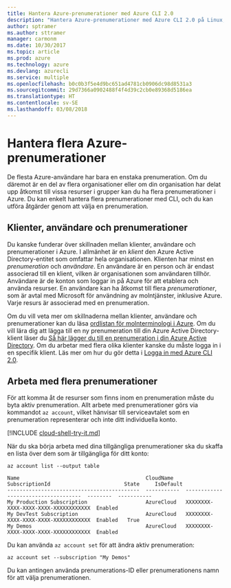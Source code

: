 ```yaml
---
title: Hantera Azure-prenumerationer med Azure CLI 2.0
description: "Hantera Azure-prenumerationer med Azure CLI 2.0 på Linux, Mac eller Windows."
author: sptramer
ms.author: sttramer
manager: carmonm
ms.date: 10/30/2017
ms.topic: article
ms.prod: azure
ms.technology: azure
ms.devlang: azurecli
ms.service: multiple
ms.openlocfilehash: b0c0b3f5e4d9bc651ad4781cb0906dc98d8531a3
ms.sourcegitcommit: 29d7366a0902488f4f4d39c2cb0e89368d5186ea
ms.translationtype: HT
ms.contentlocale: sv-SE
ms.lasthandoff: 03/08/2018
---
```

# <a name="manage-multiple-azure-subscriptions"></a>Hantera flera Azure-prenumerationer

De flesta Azure-användare har bara en enstaka prenumeration. Om du däremot är en del av flera organisationer eller om din organisation har delat upp åtkomst till vissa resurser i grupper kan du ha flera prenumerationer i Azure. Du kan enkelt hantera flera prenumerationer med CLI, och du kan utföra åtgärder genom att välja en prenumeration.

## <a name="tenants-users-and-subscriptions"></a>Klienter, användare och prenumerationer

Du kanske funderar över skillnaden mellan klienter, användare och prenumerationer i Azure. I allmänhet är en _klient_ den Azure Active Directory-entitet som omfattar hela organisationen. Klienten har minst en _prenumeration_ och _användare_. En användare är en person och är endast associerad till en klient, vilken är organisationen som användaren tillhör. Användare är de konton som loggar in på Azure för att etablera och använda resurser. En användare kan ha åtkomst till flera _prenumerationer_, som är avtal med Microsoft för användning av molntjänster, inklusive Azure. Varje resurs är associerad med en prenumeration.

Om du vill veta mer om skillnaderna mellan klienter, användare och prenumerationer kan du läsa [ordlistan för molnterminologi i Azure](/azure/azure-glossary-cloud-terminology).
Om du vill lära dig att lägga till en ny prenumeration till din Azure Active Directory-klient läser du [Så här lägger du till en prenumeration i din Azure Active Directory](/azure/active-directory/active-directory-how-subscriptions-associated-directory).
Om du arbetar med flera olika klienter kanske du måste logga in i en specifik klient. Läs mer om hur du gör detta i [Logga in med Azure CLI 2.0](/cli/azure/authenticate-azure-cli).

## <a name="working-with-multiple-subscriptions"></a>Arbeta med flera prenumerationer

För att komma åt de resurser som finns inom en prenumeration måste du byta aktiv prenumeration. Allt arbete med prenumerationer görs via kommandot `az account`, vilket hänvisar till serviceavtalet som en prenumeration representerar och inte ditt individuella konto.

[!INCLUDE [cloud-shell-try-it.md](includes/cloud-shell-try-it.md)]

När du ska börja arbeta med dina tillgängliga prenumerationer ska du skaffa en lista över dem som är tillgängliga för ditt konto:

```azurecli-interactive
az account list --output table
```

```Output
Name                                         CloudName    SubscriptionId                        State     IsDefault
-------------------------------------------  -----------  ------------------------------------  --------  -----------
My Production Subscription                   AzureCloud   XXXXXXXX-XXXX-XXXX-XXXX-XXXXXXXXXXXX  Enabled
My DevTest Subscription                      AzureCloud   XXXXXXXX-XXXX-XXXX-XXXX-XXXXXXXXXXXX  Enabled   True
My Demos                                     AzureCloud   XXXXXXXX-XXXX-XXXX-XXXX-XXXXXXXXXXXX  Enabled
```

Du kan använda `az account set` för att ändra aktiv prenumeration:

```azurecli-interactive
az account set --subscription "My Demos"
```

Du kan antingen använda prenumerations-ID eller prenumerationens namn för att välja prenumerationen.
